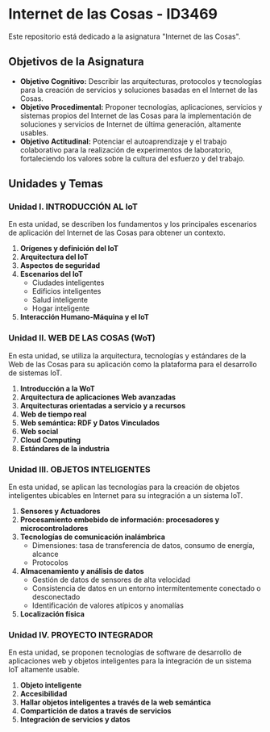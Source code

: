 # Internet de las Cosas - ID3469

Este repositorio está dedicado a la asignatura "Internet de las Cosas".

## Objetivos de la Asignatura

- **Objetivo Cognitivo:** Describir las arquitecturas, protocolos y tecnologías para la creación de servicios y soluciones basadas en el Internet de las Cosas.
- **Objetivo Procedimental:** Proponer tecnologías, aplicaciones, servicios y sistemas propios del Internet de las Cosas para la implementación de soluciones y servicios de Internet de última generación, altamente usables.
- **Objetivo Actitudinal:** Potenciar el autoaprendizaje y el trabajo colaborativo para la realización de experimentos de laboratorio, fortaleciendo los valores sobre la cultura del esfuerzo y del trabajo.

## Unidades y Temas

### Unidad I. INTRODUCCIÓN AL IoT

En esta unidad, se describen los fundamentos y los principales escenarios de aplicación del Internet de las Cosas para obtener un contexto.

1. **Orígenes y definición del IoT**
2. **Arquitectura del IoT**
3. **Aspectos de seguridad**
4. **Escenarios del IoT**
   - Ciudades inteligentes
   - Edificios inteligentes
   - Salud inteligente
   - Hogar inteligente
5. **Interacción Humano-Máquina y el IoT**

### Unidad II. WEB DE LAS COSAS (WoT)

En esta unidad, se utiliza la arquitectura, tecnologías y estándares de la Web de las Cosas para su aplicación como la plataforma para el desarrollo de sistemas IoT.

1. **Introducción a la WoT**
2. **Arquitectura de aplicaciones Web avanzadas**
3. **Arquitecturas orientadas a servicio y a recursos**
4. **Web de tiempo real**
5. **Web semántica: RDF y Datos Vinculados**
6. **Web social**
7. **Cloud Computing**
8. **Estándares de la industria**

### Unidad III. OBJETOS INTELIGENTES

En esta unidad, se aplican las tecnologías para la creación de objetos inteligentes ubicables en Internet para su integración a un sistema IoT.

1. **Sensores y Actuadores**
2. **Procesamiento embebido de información: procesadores y microcontroladores**
3. **Tecnologías de comunicación inalámbrica**
   - Dimensiones: tasa de transferencia de datos, consumo de energía, alcance
   - Protocolos
4. **Almacenamiento y análisis de datos**
   - Gestión de datos de sensores de alta velocidad
   - Consistencia de datos en un entorno intermitentemente conectado o desconectado
   - Identificación de valores atípicos y anomalías
5. **Localización física**

### Unidad IV. PROYECTO INTEGRADOR

En esta unidad, se proponen tecnologías de software de desarrollo de aplicaciones web y objetos inteligentes para la integración de un sistema IoT altamente usable.

1. **Objeto inteligente**
2. **Accesibilidad**
3. **Hallar objetos inteligentes a través de la web semántica**
4. **Compartición de datos a través de servicios**
5. **Integración de servicios y datos**

